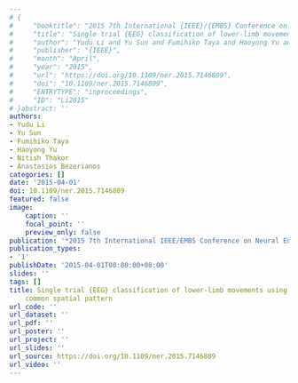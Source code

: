 ```yaml
---
# {
#     "booktitle": "2015 7th International {IEEE}/{EMBS} Conference on Neural Engineering ({NER})",
#     "title": "Single trial {EEG} classification of lower-limb movements using improved regularized common spatial pattern",
#     "author": "Yudu Li and Yu Sun and Fumihiko Taya and Haoyong Yu and Nitish Thakor and Anastasios Bezerianos",
#     "publisher": "{IEEE}",
#     "month": "April",
#     "year": "2015",
#     "url": "https://doi.org/10.1109/ner.2015.7146809",
#     "doi": "10.1109/ner.2015.7146809",
#     "ENTRYTYPE": "inproceedings",
#     "ID": "Li2015"
# }abstract: ''
authors:
- Yudu Li
- Yu Sun
- Fumihiko Taya
- Haoyong Yu
- Nitish Thakor
- Anastasios Bezerianos
categories: []
date: '2015-04-01'
doi: 10.1109/ner.2015.7146809
featured: false
image:
    caption: ''
    focal_point: ''
    preview_only: false
publication: '*2015 7th International IEEE/EMBS Conference on Neural Engineering (NER),April*'
publication_types:
- '1'
publishDate: '2015-04-01T00:00:00+08:00'
slides: ''
tags: []
title: Single trial {EEG} classification of lower-limb movements using improved regularized
    common spatial pattern
url_code: ''
url_dataset: ''
url_pdf: ''
url_poster: ''
url_project: ''
url_slides: ''
url_source: https://doi.org/10.1109/ner.2015.7146809
url_video: ''
---
```

